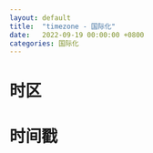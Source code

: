 ```yaml
---
layout: default
title:  "timezone - 国际化"
date:   2022-09-19 00:00:00 +0800
categories: 国际化
---
```


# 时区
# 时间戳


